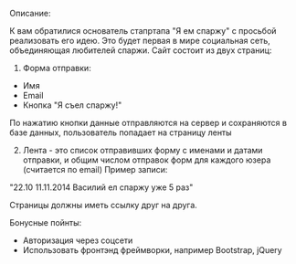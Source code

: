 Описание:

К вам обратилися основатель стапртапа "Я ем спаржу" с просьбой реализовать его идею. Это будет первая
в мире социальная сеть, объединяющая любителей спаржи. Сайт состоит из двух страниц:

1) Форма отправки:
 - Имя
 - Email
 - Кнопка "Я съел спаржу!"

 По нажатию кнопки данные отправляются на сервер и сохраняются в базе данных, пользователь попадает на страницу ленты

 2) Лента - это список отправивших форму с именами и датами отправки, и общим числом отправок форм для каждого юзера (считается по email) Пример записи:

 "22.10 11.11.2014 Василий ел спаржу уже 5 раз"

Страницы должны иметь ссылку друг на друга.

Бонусные пойнты:
- Авторизация через соцсети
- Использовать фронтэнд фреймворки, например Bootstrap, jQuery
